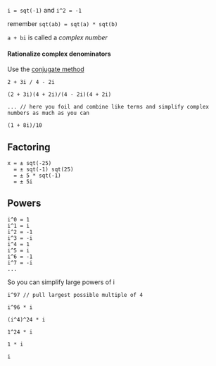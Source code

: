 `i = sqt(-1)` and `i^2 = -1`

remember `sqt(ab) = sqt(a) * sqt(b)`

`a + bi` is called a _complex number_

#### Rationalize complex denominators

Use the [conjugate method](./radicals.md)

```
2 + 3i / 4 - 2i

(2 + 3i)(4 + 2i)/(4 - 2i)(4 + 2i)

... // here you foil and combine like terms and simplify complex numbers as much as you can

(1 + 8i)/10
```

## Factoring

```
x = ± sqt(-25)
  = ± sqt(-1) sqt(25)
  = ± 5 * sqt(-1)
  = ± 5i
```

## Powers

```
i^0 = 1
i^1 = i
i^2 = -1
i^3 = -i
i^4 = 1
i^5 = i
i^6 = -1
i^7 = -i
...
```

So you can simplify large powers of i

```
i^97 // pull largest possible multiple of 4

i^96 * i

(i^4)^24 * i

1^24 * i

1 * i

i
```
